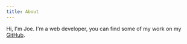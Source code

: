 ```yaml
---
title: About
---
```


Hi, I'm Joe. I'm a web developer, you can find some of my work on my [GitHub](https://github.com/jccit).